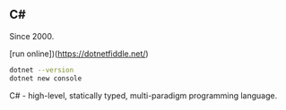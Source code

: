 C#
-
Since 2000.

[run online])(https://dotnetfiddle.net/)

````sh
dotnet --version
dotnet new console
````

C# - high-level, statically typed, multi-paradigm programming language.
